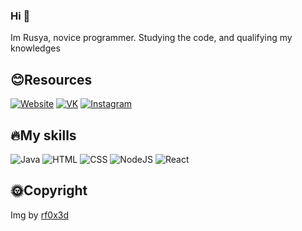 ### Hi 👋
Im Rusya, novice programmer. Studying the code, and qualifying my knowledges



## 😊Resources
  [![Website](https://rf0x3d.su/maybe_assets/globe_outline_28.svg)](https://rusyaaaa.github.io/)
  [![VK](https://rf0x3d.su/maybe_assets/logo_vk_outline_28.svg)](https://vk.com/rusyap7ay3r)
  [![Instagram](https://rf0x3d.su/maybe_assets/story_outline_28.svg)](https://www.instagram.com/rusyap7ay3r/)



## 🔥My skills
![Java](https://rf0x3d.su/maybe_assets/language-java.svg)
![HTML](https://rf0x3d.su/maybe_assets/language-html5.svg)
![CSS](https://rf0x3d.su/maybe_assets/language-css3.svg)
![NodeJS](https://rf0x3d.su/maybe_assets/nodejs.svg)
![React](https://rf0x3d.su/maybe_assets/react.svg)

## 🌞Copyright
Img by [rf0x3d](https://github.com/rfoxxxy)
